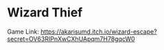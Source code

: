 # Wizard Thief

Game Link:
https://akarisumd.itch.io/wizard-escape?secret=OV63RIPnXwCXhUApqm7H78gqcW0

